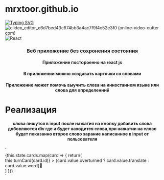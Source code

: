 # mrxtoor.github.io
[![Typing SVG](https://readme-typing-svg.herokuapp.com?color=%2336BCF7&lines=react+first+website)](https://git.io/typing-svg)
![clideo_editor_e6d7bed43c974bb3a4ac7f9f4c52e3f0 (online-video-cutter com)](https://user-images.githubusercontent.com/57110073/210266510-6810a449-c62b-4a4f-9746-1ac88e35ab31.gif)
![React](https://img.shields.io/badge/react-%2320232a.svg?style=for-the-badge&logo=react&logoColor=%2361DAFB)





<h3 align="center">Веб приложение без сохронения состояния</h3>
<h4 align="center">Приложение постороенно на react js</h4>
<h4 align="center">В приложении можно создавать карточки со словами</h4>
<h4 align="center">Приложение может помочь выучить слова на инностанном языке или слова для определенний</h4>

# Реализация
<h4 align="center">слова пишутся в input после нажатия на кнопку добавить слова добовляются div где и будет находится слова,при нажатии на слово будет показанно второе слово зарание написанное в input от пользователя</h4>
 `                 <div>
                        {this.state.cards.map(card => {
                            return(
                                <div
                                    key={card.id}
                                    className={ "card" + (card.value.overturned ? " overturned" : "")}
                                    onClick={() => this.turnCard(card.id)}
                                >
                                    {card.value.overturned ? card.value.translate : card.value.word}👀
                                </div>
                            )
                        })}
                    </div>`


